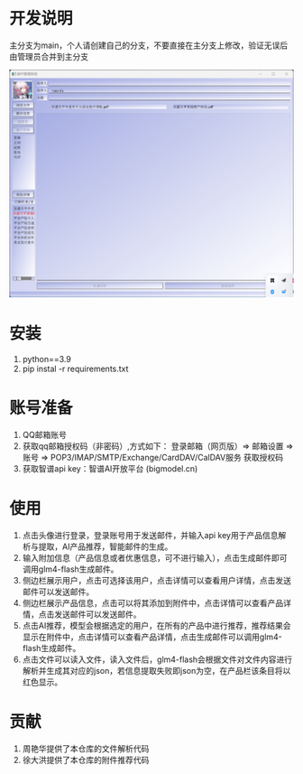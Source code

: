 # 开发说明
主分支为main，个人请创建自己的分支，不要直接在主分支上修改，验证无误后由管理员合并到主分支

![alt text](./img/Snipast_main.png)

# 安装
1. python==3.9
2. pip instal -r requirements.txt

# 账号准备
1. QQ邮箱账号
2. 获取qq邮箱授权码（非密码）,方式如下：
登录邮箱（网页版）=> 邮箱设置 => 账号 => POP3/IMAP/SMTP/Exchange/CardDAV/CalDAV服务 获取授权码
3. 获取智谱api key：智谱AI开放平台 (bigmodel.cn)

# 使用
1. 点击头像进行登录，登录账号用于发送邮件，并输入api key用于产品信息解析与提取，AI产品推荐，智能邮件的生成。
2. 输入附加信息（产品信息或者优惠信息，可不进行输入），点击生成邮件即可调用glm4-flash生成邮件。
3. 侧边栏展示用户，点击可选择该用户，点击详情可以查看用户详情，点击发送邮件可以发送邮件。
4. 侧边栏展示产品信息，点击可以将其添加到附件中，点击详情可以查看产品详情，点击发送邮件可以发送邮件。
5. 点击AI推荐，模型会根据选定的用户，在所有的产品中进行推荐，推荐结果会显示在附件中，点击详情可以查看产品详情，点击生成邮件可以调用glm4-flash生成邮件。
4. 点击文件可以读入文件，读入文件后，glm4-flash会根据文件对文件内容进行解析并生成其对应的json，若信息提取失败即json为空，在产品栏该条目将以红色显示。

# 贡献
1. 周艳华提供了本仓库的文件解析代码
2. 徐大洪提供了本仓库的附件推荐代码
